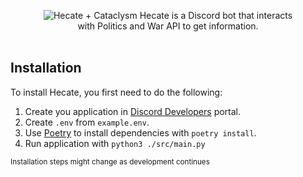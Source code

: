<p align="center">
  <img src="https://cdn.discordapp.com/attachments/1013704863974170634/1013708800290730035/hecate-by-chof64-banner_1.png" alt="Hecate + Cataclysm"></img>
  Hecate is a Discord bot that interacts <br /> with Politics and War API to get information.
  
  <br />
  <br />
</p>

## Installation

To install Hecate, you first need to do the following:

1. Create you application in [Discord Developers](https://discord.com/developers/application) portal.
2. Create `.env` from `example.env`.
3. Use [Poetry](https://python-poetry.org/) to install dependencies with `poetry install`.
4. Run application with `python3 ./src/main.py`

<sub>Installation steps might change as development continues</sub>
